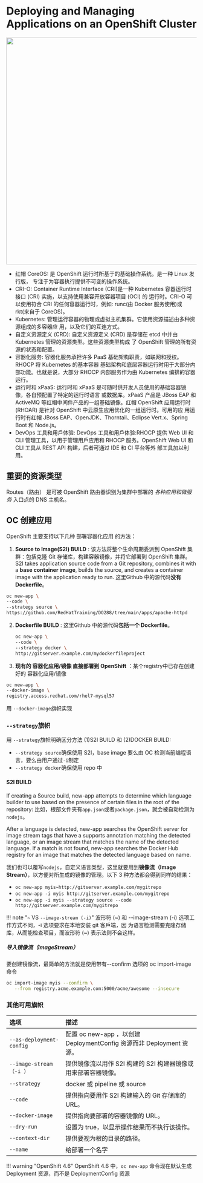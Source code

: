 # Deploying and Managing Applications on an OpenShift Cluster

<img src="../01/openshift-arch-stack.png" width=600 />

- 红帽 CoreOS: 是 OpenShift 运行时所基于的基础操作系统。是一种 Linux 发行版， 专注于为容器执行提供不可变的操作系统。
- CRI-O: Container Runtime Interface (CRI)是一种 Kubernetes 容器运行时接口 (CRI) 实施，以支持使用兼容开放容器项目 (OCI) 的 运行时。CRI-O 可以使用符合 CRI 的任何容器运行时，例如: runc(由 Docker 服务使用)或 rkt(来自于 CoreOS)。
- Kubernetes: 管理运行容器的物理或虚拟主机集群。它使用资源描述由多种资源组成的多容器应 用，以及它们的互连方式。
- 自定义资源定义 (CRD): 自定义资源定义 (CRD) 是存储在 etcd 中并由 Kubernetes 管理的资源类型。这些资源类型构成 了 OpenShift 管理的所有资源的状态和配置。
- 容器化服务: 容器化服务承担许多 PaaS 基础架构职责，如联网和授权。RHOCP 将 Kubernetes 的基本容器 基础架构和底层容器运行时用于大部分内部功能。也就是说，大部分 RHOCP 内部服务作为由 Kubernetes 编排的容器运行。
- 运行时和 xPaaS: 运行时和 xPaaS 是可随时供开发人员使用的基础容器镜像，各自预配置了特定的运行时语言 或数据库。xPaaS 产品是 JBoss EAP 和 ActiveMQ 等红帽中间件产品的一组基础镜像。红帽 OpenShift 应用运行时 (RHOAR) 是针对 OpenShift 中云原生应用优化的一组运行时。可用的应 用运行时有红帽 JBoss EAP、OpenJDK、Thorntail、Eclipse Vert.x、Spring Boot 和 Node.js。
- DevOps 工具和用戶体验: DevOps 工具和用戶体验:RHOCP 提供 Web UI 和 CLI 管理工具，以用于管理用戶应用和 RHOCP 服务。OpenShift Web UI 和 CLI 工具从 REST API 构建，后者可通过 IDE 和 CI 平台等外 部工具加以利用。

## 重要的资源类型

Routes（路由）
是可被 OpenShift 路由器识别为集群中部署的 _各种应用和微服务_ 入口点的 DNS 主机名。

## OC 创建应用

OpenShift 主要支持以下几种 部署容器化应用 的方法：

1. **Source to Image(S2I) BUILD** : 该方法将整个生命周期委派到 OpenShift 集群：包括克隆 Git 存储库，构建容器镜像，并将它部署到 OpenShift 集群。 S2I takes application source code from a Git repository, combines it with a **base container image**, builds the source, and creates a container image with the application ready to run. 这里Github 中的源代码**没有 Dockerfile**。
```sh
oc new-app \
--code \
--strategy source \
https://github.com/RedHatTraining/DO288/tree/main/apps/apache-httpd
```

2. **Dockerfile BUILD** : 这里Github 中的源代码**包括一个 Dockerfile**。
   ```sh
   oc new-app \
   --code \ 
   --strategy docker \
   http://gitserver.example.com/mydockerfileproject
   ```
3. **现有的 容器化应用/镜像 直接部署到 OpenShift** ：某个registry中已存在创建好的 容器化应用/镜像
  ```sh
  oc new-app \
  --docker-image \
  registry.access.redhat.com/rhel7-mysql57
  ```
  用 `--docker-image`旗帜实现

### `--strategy`旗帜
用 `--strategy`旗帜明确区分方法 (1)S2I BUILD 和 (2)DOCKER BUILD:
   - `--strategy source`确保使用 S2I，base image 要么由 OC 检测当前编程语言，要么由用户通过`-i`制定 
   - `--strategy docker`确保使用 repo 中

#### S2I BUILD
If creating a Source build, new-app attempts to determine which language builder to use based on the presence of certain files in the root of the repository: 比如，根部文件夹有`app.json`或者`package.json`，就会被自动检测为`nodejs`。

After a language is detected, new-app searches the OpenShift server for image stream tags that have a supports annotation matching the detected language, or an image stream that matches the name of the detected language. If a match is not found, new-app searches the Docker Hub registry for an image that matches the detected language based on name.

我们也可以覆写`nodejs`，自定义语言类型，这里就要用到**镜像流（Image Stream）**，以方便对所生成的镜像的管理。以下 3 种方法都会得到同样的结果：

- `oc new-app myis~http://gitserver.example.com/mygitrepo`
- `oc new-app -i myis http://gitserver.example.com/mygitrepo`
- `oc new-app -i myis --strategy source --code http://gitserver.example.com/mygitrepo`

!!! note "`~` VS `--image-stream (-i)`"
    波形符 (~) 和 --image-stream (-i) 选项工作方式不同，-i 选项要求在本地安装 git 客戶端，因 为语言检测需要克隆存储库，从而能检查项目，而波形符 (~) 表示法则不会这样。

##### 导入镜像流（ImageStream）

要创建镜像流，最简单的方法就是使用带有--confirm 选项的 oc import-image 命令

```sh
oc import-image myis --confirm \
   --from registry.acme.example.com:5000/acme/awesome --insecure
``` 



### 其他可用旗帜
| 选项                     | 描述                                                                 |
| :----------------------- | :------------------------------------------------------------------- |
| `--as-deployment-config` | 配置 oc new-app ，以创建 DeploymentConfig 资源而非 Deployment 资源。 |
| `--image-stream （-i ）` | 提供镜像流以用作 S2I 构建的 S2I 构建器镜像或用来部署容器镜像。       |
| `--strategy`             | docker 或 pipeline 或 source                                         |
| `--code`                 | 提供指向要用作 S2I 构建输入的 Git 存储库的 URL。                     |
| `--docker-image`         | 提供指向要部署的容器镜像的 URL。                                     |
| `--dry-run`              | 设置为 true，以显示操作结果而不执行该操作。                          |
| `--context-dir`          | 提供要视为根的目录的路径。                                           |
|`--name`|给部署一个名字|

!!! warning "OpenShift 4.6"
    OpenShift 4.6 中，`oc new-app` 命令现在默认生成 Deployment 资源，而不是 DeploymentConfig 资源



